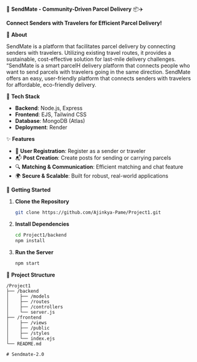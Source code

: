🚀 **SendMate - Community-Driven Parcel Delivery** 📦✈️

**Connect Senders with Travelers for Efficient Parcel Delivery!**


🌟 **About**

SendMate is a platform that facilitates parcel delivery by connecting senders with travelers. Utilizing existing travel routes, it provides a sustainable, cost-effective solution for last-mile delivery challenges.
“SendMate is a smart parcelH delivery platform that connects people who want to send parcels with travelers going in the same direction. SendMate offers an easy, user-friendly platform that connects senders with travelers for affordable, eco-friendly delivery.

🔧 **Tech Stack**
- **Backend**: Node.js, Express
- **Frontend**: EJS, Tailwind CSS
- **Database**: MongoDB (Atlas)
- **Deployment**: Render

✨ **Features**
- 📝 **User Registration**: Register as a sender or traveler
- 📬 **Post Creation**: Create posts for sending or carrying parcels
- 🔍 **Matching & Communication**: Efficient matching and chat feature
- 🌍 **Secure & Scalable**: Built for robust, real-world applications

🏁 **Getting Started**
1. **Clone the Repository**
   ```bash
   git clone https://github.com/Ajinkya-Pame/Project1.git
   ```
2. **Install Dependencies**
   ```bash
   cd Project1/backend
   npm install
   ```
3. **Run the Server**
   ```bash
   npm start
   ```

📂 **Project Structure**
```
/Project1
├── /backend
│    ├── /models
│    ├── /routes
│    ├── /controllers
│    └── server.js
├── /frontend
│    ├── /views
│    ├── /public
│    ├── /styles
│    └── index.ejs
└── README.md
 
# Sendmate-2.0

